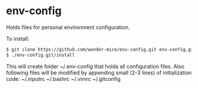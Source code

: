env-config
==========
Holds files for personal environment configuration.

To install:
```bash
$ git clone https://github.com/wonder-mice/env-config.git env-config.git
$ ./env-config.git/install
```

This will create folder ~/.env-config that holds all configuration files.
Also following files will be modified by appending small (2-3 lines) of
initialization code:
~/.inputrc
~/.bashrc
~/.vimrc
~/.gitconfig
